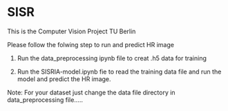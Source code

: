 # SISR
This is the Computer Vision Project TU Berlin


Please follow the folwing step to run and predict HR image

1) Run the data_preprocessing ipynb file to creat .h5 data for training

2) Run the SISRIA-model.ipynb fie to read the training data file and run the model and predict the HR image.


Note: For your dataset just change the data file directory in data_preprocessing file..... 
